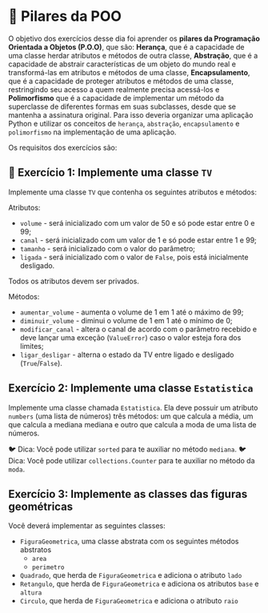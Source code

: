 # :pencil: Pilares da POO

O objetivo dos exercícios desse dia foi aprender os **pilares da Programação Orientada a Objetos (P.O.O)**, que são: **Herança**, que é a capacidade de uma classe herdar atributos e métodos de outra classe, **Abstração**, que é a capacidade de abstrair características de um objeto do mundo real e transformá-las em atributos e métodos de uma classe, **Encapsulamento**, que é a capacidade de proteger atributos e métodos de uma classe, restringindo seu acesso a quem realmente precisa acessá-los e **Polimorfismo** que é a capacidade de implementar um método da superclasse de diferentes formas em suas subclasses, desde que se mantenha a assinatura original. Para isso deveria organizar uma aplicação Python e utilizar os conceitos de `herança`, `abstração`, `encapsulamento` e `polimorfismo` na implementação de uma aplicação.

Os requisitos dos exercícios são:

## 🚀 Exercício 1: Implemente uma classe `TV`

Implemente uma classe `TV` que contenha os seguintes atributos e métodos:

Atributos:

- `volume` - será inicializado com um valor de 50 e só pode estar entre 0 e 99;
- `canal` - será inicializado com um valor de 1 e só pode estar entre 1 e 99;
- `tamanho` - será inicializado com o valor do parâmetro;
- `ligada` - será inicializado com o valor de `False`, pois está inicialmente desligado.

Todos os atributos devem ser privados.

Métodos:

- `aumentar_volume` - aumenta o volume de 1 em 1 até o máximo de 99;
- `diminuir_volume` - diminui o volume de 1 em 1 até o mínimo de 0;
- `modificar_canal` - altera o canal de acordo com o parâmetro recebido e deve lançar uma exceção (`ValueError`) caso o valor esteja fora dos limites;
- `ligar_desligar` - alterna o estado da TV entre ligado e desligado (`True`/`False`).

## Exercício 2: Implemente uma classe `Estatistica`

Implemente uma classe chamada `Estatistica`. Ela deve possuir um atributo `numbers` (uma lista de números) três métodos: um que calcula a média, um que calcula a mediana mediana e outro que calcula a moda de uma lista de números.

🐦 Dica: Você pode utilizar `sorted` para te auxiliar no método `mediana`. 🐦 Dica: Você pode utilizar `collections.Counter` para te auxiliar no método da `moda`.

## Exercício 3: Implemente as classes das figuras geométricas

Você deverá implementar as seguintes classes:

- `FiguraGeometrica`, uma classe abstrata com os seguintes métodos abstratos
    - `area`
    - `perimetro`
- `Quadrado`, que herda de `FiguraGeometrica` e adiciona o atributo `lado`
- `Retangulo`, que herda de `FiguraGeometrica` e adiciona os atributos `base` e `altura`
- `Circulo`, que herda de `FiguraGeometrica` e adiciona o atributo `raio`
